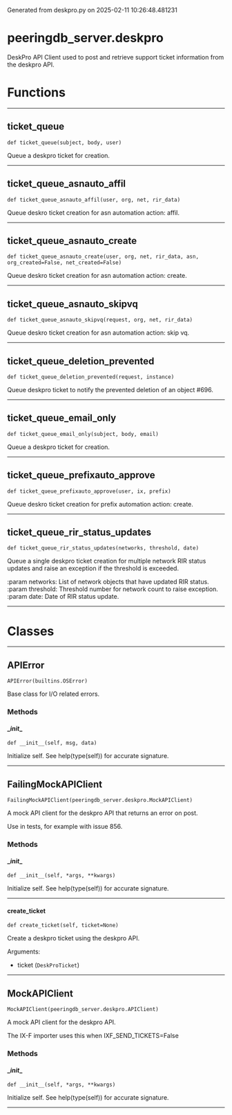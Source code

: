 Generated from deskpro.py on 2025-02-11 10:26:48.481231

# peeringdb_server.deskpro

DeskPro API Client used to post and retrieve support ticket information
from the deskpro API.

# Functions
---

## ticket_queue
`def ticket_queue(subject, body, user)`

Queue a deskpro ticket for creation.

---
## ticket_queue_asnauto_affil
`def ticket_queue_asnauto_affil(user, org, net, rir_data)`

Queue deskro ticket creation for asn automation action: affil.

---
## ticket_queue_asnauto_create
`def ticket_queue_asnauto_create(user, org, net, rir_data, asn, org_created=False, net_created=False)`

Queue deskro ticket creation for asn automation action: create.

---
## ticket_queue_asnauto_skipvq
`def ticket_queue_asnauto_skipvq(request, org, net, rir_data)`

Queue deskro ticket creation for asn automation action: skip vq.

---
## ticket_queue_deletion_prevented
`def ticket_queue_deletion_prevented(request, instance)`

Queue deskpro ticket to notify the prevented
deletion of an object #696.

---
## ticket_queue_email_only
`def ticket_queue_email_only(subject, body, email)`

Queue a deskpro ticket for creation.

---
## ticket_queue_prefixauto_approve
`def ticket_queue_prefixauto_approve(user, ix, prefix)`

Queue deskro ticket creation for prefix automation action: create.

---
## ticket_queue_rir_status_updates
`def ticket_queue_rir_status_updates(networks, threshold, date)`

Queue a single deskpro ticket creation for multiple network RIR status
updates and raise an exception if the threshold is exceeded.

:param networks: List of network objects that have updated RIR status.
:param threshold: Threshold number for network count to raise exception.
:param date: Date of RIR status update.

---
# Classes
---

## APIError

```
APIError(builtins.OSError)
```

Base class for I/O related errors.


### Methods

#### \__init__
`def __init__(self, msg, data)`

Initialize self.  See help(type(self)) for accurate signature.

---

## FailingMockAPIClient

```
FailingMockAPIClient(peeringdb_server.deskpro.MockAPIClient)
```

A mock API client for the deskpro API
that returns an error on post.

Use in tests, for example
with issue 856.


### Methods

#### \__init__
`def __init__(self, *args, **kwargs)`

Initialize self.  See help(type(self)) for accurate signature.

---
#### create_ticket
`def create_ticket(self, ticket=None)`

Create a deskpro ticket using the deskpro API.

Arguments:

- ticket (`DeskProTicket`)

---

## MockAPIClient

```
MockAPIClient(peeringdb_server.deskpro.APIClient)
```

A mock API client for the deskpro API.

The IX-F importer uses this when
IXF_SEND_TICKETS=False


### Methods

#### \__init__
`def __init__(self, *args, **kwargs)`

Initialize self.  See help(type(self)) for accurate signature.

---
